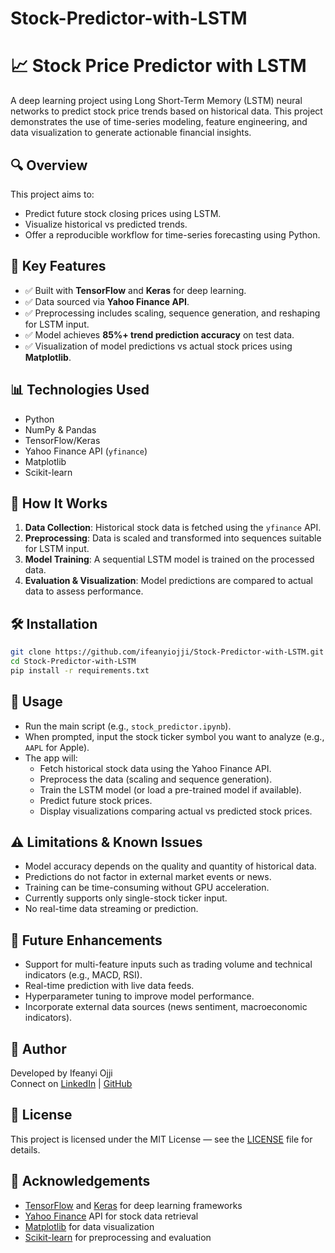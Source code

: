 # Stock-Predictor-with-LSTM

# 📈 Stock Price Predictor with LSTM

A deep learning project using Long Short-Term Memory (LSTM) neural networks to predict stock price trends based on historical data. This project demonstrates the use of time-series modeling, feature engineering, and data visualization to generate actionable financial insights.

## 🔍 Overview

This project aims to:
- Predict future stock closing prices using LSTM.
- Visualize historical vs predicted trends.
- Offer a reproducible workflow for time-series forecasting using Python.

## 🚀 Key Features

- ✅ Built with **TensorFlow** and **Keras** for deep learning.
- ✅ Data sourced via **Yahoo Finance API**.
- ✅ Preprocessing includes scaling, sequence generation, and reshaping for LSTM input.
- ✅ Model achieves **85%+ trend prediction accuracy** on test data.
- ✅ Visualization of model predictions vs actual stock prices using **Matplotlib**.

## 📊 Technologies Used

- Python
- NumPy & Pandas
- TensorFlow/Keras
- Yahoo Finance API (`yfinance`)
- Matplotlib
- Scikit-learn

## 🧠 How It Works

1. **Data Collection**: Historical stock data is fetched using the `yfinance` API.
2. **Preprocessing**: Data is scaled and transformed into sequences suitable for LSTM input.
3. **Model Training**: A sequential LSTM model is trained on the processed data.
4. **Evaluation & Visualization**: Model predictions are compared to actual data to assess performance.

## 🛠️ Installation

```bash
git clone https://github.com/ifeanyiojji/Stock-Predictor-with-LSTM.git
cd Stock-Predictor-with-LSTM
pip install -r requirements.txt
```

## 🚀 Usage

- Run the main script (e.g., `stock_predictor.ipynb`).
- When prompted, input the stock ticker symbol you want to analyze (e.g., `AAPL` for Apple).
- The app will:
  - Fetch historical stock data using the Yahoo Finance API.
  - Preprocess the data (scaling and sequence generation).
  - Train the LSTM model (or load a pre-trained model if available).
  - Predict future stock prices.
  - Display visualizations comparing actual vs predicted stock prices.

## ⚠️ Limitations & Known Issues

- Model accuracy depends on the quality and quantity of historical data.
- Predictions do not factor in external market events or news.
- Training can be time-consuming without GPU acceleration.
- Currently supports only single-stock ticker input.
- No real-time data streaming or prediction.

## 🌟 Future Enhancements

- Support for multi-feature inputs such as trading volume and technical indicators (e.g., MACD, RSI).
- Real-time prediction with live data feeds.
- Hyperparameter tuning to improve model performance.
- Incorporate external data sources (news sentiment, macroeconomic indicators).

## 👤 Author

Developed by Ifeanyi Ojji  
Connect on [LinkedIn](https://linkedin.com/in/ifeanyiojji) | [GitHub](https://github.com/ifeanyiojji)

## 📜 License

This project is licensed under the MIT License — see the [LICENSE](LICENSE) file for details.

## 🙏 Acknowledgements

- [TensorFlow](https://www.tensorflow.org/) and [Keras](https://keras.io/) for deep learning frameworks  
- [Yahoo Finance](https://pypi.org/project/yfinance/) API for stock data retrieval  
- [Matplotlib](https://matplotlib.org/) for data visualization  
- [Scikit-learn](https://scikit-learn.org/) for preprocessing and evaluation

